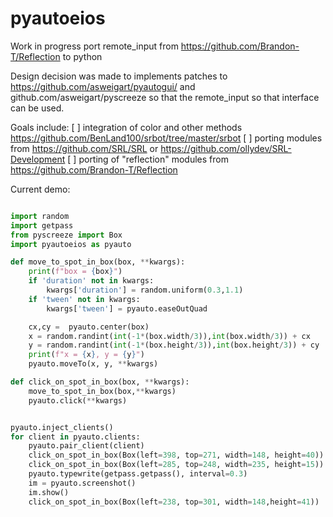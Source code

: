 # pyautoeios

Work in progress port remote_input from https://github.com/Brandon-T/Reflection to python

Design decision was made to implements patches to https://github.com/asweigart/pyautogui/ and github.com/asweigart/pyscreeze so
that the remote_input so that interface can be used.

Goals include:
[ ] integration of color and other methods https://github.com/BenLand100/srbot/tree/master/srbot
[ ] porting modules from https://github.com/SRL/SRL or https://github.com/ollydev/SRL-Development
[ ] porting of "reflection" modules from https://github.com/Brandon-T/Reflection



Current demo:

```python

import random
import getpass
from pyscreeze import Box
import pyautoeios as pyauto

def move_to_spot_in_box(box, **kwargs):
    print(f"box = {box}")
    if 'duration' not in kwargs:
        kwargs['duration'] = random.uniform(0.3,1.1)
    if 'tween' not in kwargs:
        kwargs['tween'] = pyauto.easeOutQuad

    cx,cy =  pyauto.center(box)
    x = random.randint(int(-1*(box.width/3)),int(box.width/3)) + cx
    y = random.randint(int(-1*(box.height/3)),int(box.height/3)) + cy 
    print(f"x = {x}, y = {y}")
    pyauto.moveTo(x, y, **kwargs)

def click_on_spot_in_box(box, **kwargs):
    move_to_spot_in_box(box,**kwargs)
    pyauto.click(**kwargs)


pyauto.inject_clients()
for client in pyauto.clients:
    pyauto.pair_client(client)
    click_on_spot_in_box(Box(left=398, top=271, width=148, height=40))
    click_on_spot_in_box(Box(left=285, top=248, width=235, height=15))
    pyauto.typewrite(getpass.getpass(), interval=0.3)
    im = pyauto.screenshot()
    im.show()
    click_on_spot_in_box(Box(left=238, top=301, width=148,height=41))


```
